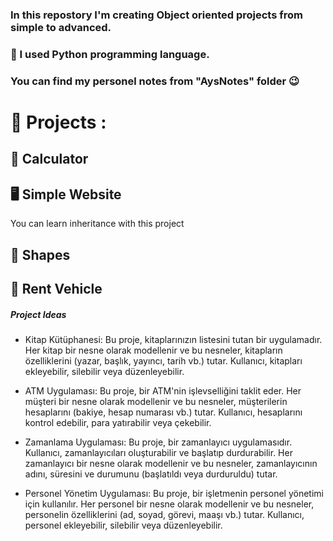 ### In this repostory I'm creating Object oriented projects from simple to advanced. 

### 🐍 I used Python programming language.

### You can find my personel notes from "AysNotes" folder 😉

# 🦾 Projects :

## 🧮 Calculator

## 🖥 Simple Website

You can learn inheritance with this project

## 📐 Shapes

## 🚗 Rent Vehicle



##### Project Ideas

- Kitap Kütüphanesi: Bu proje, kitaplarınızın listesini tutan bir uygulamadır. Her kitap bir nesne olarak modellenir ve bu nesneler, kitapların özelliklerini (yazar, başlık, yayıncı, tarih vb.) tutar. Kullanıcı, kitapları ekleyebilir, silebilir veya düzenleyebilir.

- ATM Uygulaması: Bu proje, bir ATM'nin işlevselliğini taklit eder. Her müşteri bir nesne olarak modellenir ve bu nesneler, müşterilerin hesaplarını (bakiye, hesap numarası vb.) tutar. Kullanıcı, hesaplarını kontrol edebilir, para yatırabilir veya çekebilir.

- Zamanlama Uygulaması: Bu proje, bir zamanlayıcı uygulamasıdır. Kullanıcı, zamanlayıcıları oluşturabilir ve başlatıp durdurabilir. Her zamanlayıcı bir nesne olarak modellenir ve bu nesneler, zamanlayıcının adını, süresini ve durumunu (başlatıldı veya durduruldu) tutar.

- Personel Yönetim Uygulaması: Bu proje, bir işletmenin personel yönetimi için kullanılır. Her personel bir nesne olarak modellenir ve bu nesneler, personelin özelliklerini (ad, soyad, görevi, maaşı vb.) tutar. Kullanıcı, personel ekleyebilir, silebilir veya düzenleyebilir.


